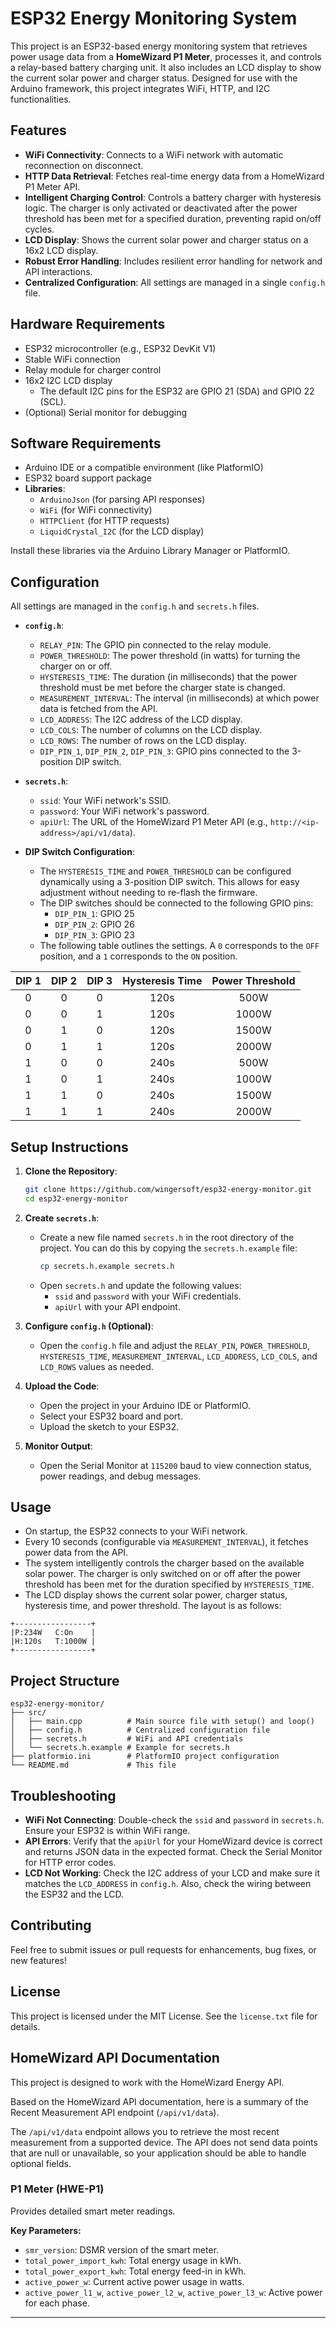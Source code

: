 # ESP32 Energy Monitoring System

This project is an ESP32-based energy monitoring system that retrieves power usage data from a **HomeWizard P1 Meter**, processes it, and controls a relay-based battery charging unit. It also includes an LCD display to show the current solar power and charger status. Designed for use with the Arduino framework, this project integrates WiFi, HTTP, and I2C functionalities.

## Features

- **WiFi Connectivity**: Connects to a WiFi network with automatic reconnection on disconnect.
- **HTTP Data Retrieval**: Fetches real-time energy data from a HomeWizard P1 Meter API.
- **Intelligent Charging Control**: Controls a battery charger with hysteresis logic. The charger is only activated or deactivated after the power threshold has been met for a specified duration, preventing rapid on/off cycles.
- **LCD Display**: Shows the current solar power and charger status on a 16x2 LCD display.
- **Robust Error Handling**: Includes resilient error handling for network and API interactions.
- **Centralized Configuration**: All settings are managed in a single `config.h` file.

## Hardware Requirements

- ESP32 microcontroller (e.g., ESP32 DevKit V1)
- Stable WiFi connection
- Relay module for charger control
- 16x2 I2C LCD display
  - The default I2C pins for the ESP32 are GPIO 21 (SDA) and GPIO 22 (SCL).
- (Optional) Serial monitor for debugging

## Software Requirements

- Arduino IDE or a compatible environment (like PlatformIO)
- ESP32 board support package
- **Libraries**:
  - `ArduinoJson` (for parsing API responses)
  - `WiFi` (for WiFi connectivity)
  - `HTTPClient` (for HTTP requests)
  - `LiquidCrystal_I2C` (for the LCD display)

Install these libraries via the Arduino Library Manager or PlatformIO.

## Configuration

All settings are managed in the `config.h` and `secrets.h` files.

- **`config.h`**:
  - `RELAY_PIN`: The GPIO pin connected to the relay module.
  - `POWER_THRESHOLD`: The power threshold (in watts) for turning the charger on or off.
  - `HYSTERESIS_TIME`: The duration (in milliseconds) that the power threshold must be met before the charger state is changed.
  - `MEASUREMENT_INTERVAL`: The interval (in milliseconds) at which power data is fetched from the API.
  - `LCD_ADDRESS`: The I2C address of the LCD display.
  - `LCD_COLS`: The number of columns on the LCD display.
  - `LCD_ROWS`: The number of rows on the LCD display.
  - `DIP_PIN_1`, `DIP_PIN_2`, `DIP_PIN_3`: GPIO pins connected to the 3-position DIP switch.

- **`secrets.h`**:
  - `ssid`: Your WiFi network's SSID.
  - `password`: Your WiFi network's password.
  - `apiUrl`: The URL of the HomeWizard P1 Meter API (e.g., `http://<ip-address>/api/v1/data`).

- **DIP Switch Configuration**:
  - The `HYSTERESIS_TIME` and `POWER_THRESHOLD` can be configured dynamically using a 3-position DIP switch. This allows for easy adjustment without needing to re-flash the firmware.
  - The DIP switches should be connected to the following GPIO pins:
    - `DIP_PIN_1`: GPIO 25
    - `DIP_PIN_2`: GPIO 26
    - `DIP_PIN_3`: GPIO 23
  - The following table outlines the settings. A `0` corresponds to the `OFF` position, and a `1` corresponds to the `ON` position.

| DIP 1 | DIP 2 | DIP 3 | Hysteresis Time | Power Threshold |
| :---: | :---: | :---: | :---: | :---: |
| 0 | 0 | 0 | 120s | 500W |
| 0 | 0 | 1 | 120s | 1000W |
| 0 | 1 | 0 | 120s | 1500W |
| 0 | 1 | 1 | 120s | 2000W |
| 1 | 0 | 0 | 240s | 500W |
| 1 | 0 | 1 | 240s | 1000W |
| 1 | 1 | 0 | 240s | 1500W |
| 1 | 1 | 1 | 240s | 2000W |

## Setup Instructions

1.  **Clone the Repository**:

    ```bash
    git clone https://github.com/wingersoft/esp32-energy-monitor.git
    cd esp32-energy-monitor
    ```

2.  **Create `secrets.h`**:

    - Create a new file named `secrets.h` in the root directory of the project. You can do this by copying the `secrets.h.example` file:
      ```bash
      cp secrets.h.example secrets.h
      ```
    - Open `secrets.h` and update the following values:
      - `ssid` and `password` with your WiFi credentials.
      - `apiUrl` with your API endpoint.

3.  **Configure `config.h` (Optional)**:

    - Open the `config.h` file and adjust the `RELAY_PIN`, `POWER_THRESHOLD`, `HYSTERESIS_TIME`, `MEASUREMENT_INTERVAL`, `LCD_ADDRESS`, `LCD_COLS`, and `LCD_ROWS` values as needed.

4.  **Upload the Code**:

    - Open the project in your Arduino IDE or PlatformIO.
    - Select your ESP32 board and port.
    - Upload the sketch to your ESP32.

5.  **Monitor Output**:

    - Open the Serial Monitor at `115200` baud to view connection status, power readings, and debug messages.

## Usage

- On startup, the ESP32 connects to your WiFi network.
- Every 10 seconds (configurable via `MEASUREMENT_INTERVAL`), it fetches power data from the API.
- The system intelligently controls the charger based on the available solar power. The charger is only switched on or off after the power threshold has been met for the duration specified by `HYSTERESIS_TIME`.
- The LCD display shows the current solar power, charger status, hysteresis time, and power threshold. The layout is as follows:

```
+-----------------+
|P:234W   C:On    |
|H:120s   T:1000W |
+-----------------+
```

## Project Structure

```
esp32-energy-monitor/
├── src/
│   ├── main.cpp          # Main source file with setup() and loop()
│   ├── config.h          # Centralized configuration file
│   ├── secrets.h         # WiFi and API credentials
│   └── secrets.h.example # Example for secrets.h
├── platformio.ini        # PlatformIO project configuration
└── README.md             # This file
```

## Troubleshooting

-   **WiFi Not Connecting**: Double-check the `ssid` and `password` in `secrets.h`. Ensure your ESP32 is within WiFi range.
-   **API Errors**: Verify that the `apiUrl` for your HomeWizard device is correct and returns JSON data in the expected format. Check the Serial Monitor for HTTP error codes.
-   **LCD Not Working**: Check the I2C address of your LCD and make sure it matches the `LCD_ADDRESS` in `config.h`. Also, check the wiring between the ESP32 and the LCD.

## Contributing

Feel free to submit issues or pull requests for enhancements, bug fixes, or new features!

## License

This project is licensed under the MIT License. See the `license.txt` file for details.

## HomeWizard API Documentation

This project is designed to work with the HomeWizard Energy API.

Based on the HomeWizard API documentation, here is a summary of the Recent Measurement API endpoint (`/api/v1/data`).

The `/api/v1/data` endpoint allows you to retrieve the most recent measurement from a supported device. The API does not send data points that are null or unavailable, so your application should be able to handle optional fields.

### P1 Meter (HWE-P1)

Provides detailed smart meter readings.

**Key Parameters:**
*   `smr_version`: DSMR version of the smart meter.
*   `total_power_import_kwh`: Total energy usage in kWh.
*   `total_power_export_kwh`: Total energy feed-in in kWh.
*   `active_power_w`: Current active power usage in watts.
*   `active_power_l1_w`, `active_power_l2_w`, `active_power_l3_w`: Active power for each phase.
---